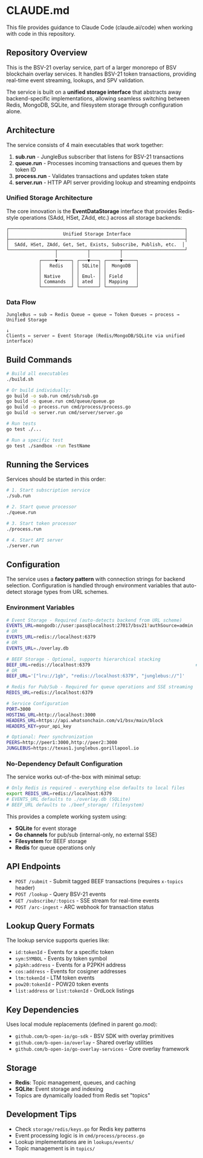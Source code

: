 # CLAUDE.md

This file provides guidance to Claude Code (claude.ai/code) when working with code in this repository.

## Repository Overview

This is the BSV-21 overlay service, part of a larger monorepo of BSV blockchain overlay services. It handles BSV-21 token transactions, providing real-time event streaming, lookups, and SPV validation.

The service is built on a **unified storage interface** that abstracts away backend-specific implementations, allowing seamless switching between Redis, MongoDB, SQLite, and filesystem storage through configuration alone.

## Architecture

The service consists of 4 main executables that work together:

1. **sub.run** - JungleBus subscriber that listens for BSV-21 transactions
2. **queue.run** - Processes incoming transactions and queues them by token ID
3. **process.run** - Validates transactions and updates token state
4. **server.run** - HTTP API server providing lookup and streaming endpoints

### Unified Storage Architecture

The core innovation is the **EventDataStorage** interface that provides Redis-style operations (SAdd, HSet, ZAdd, etc.) across all storage backends:

```
┌─────────────────────────────────────────────────────────────────┐
│                    Unified Storage Interface                    │
├─────────────────────────────────────────────────────────────────┤
│  SAdd, HSet, ZAdd, Get, Set, Exists, Subscribe, Publish, etc.  │
└─────────────────┬───────────┬───────────┬───────────────────────┘
                  │           │           │
            ┌─────▼─────┐ ┌───▼───┐ ┌─────▼─────┐
            │   Redis   │ │ SQLite│ │  MongoDB  │
            │           │ │       │ │           │
            │ Native    │ │ Emul- │ │ Field     │
            │ Commands  │ │ ated  │ │ Mapping   │
            └───────────┘ └───────┘ └───────────┘
```

### Data Flow
```
JungleBus → sub → Redis Queue → queue → Token Queues → process → Unified Storage
                                                                      ↓
Clients ← server ← Event Storage (Redis/MongoDB/SQLite via unified interface)
```

## Build Commands

```bash
# Build all executables
./build.sh

# Or build individually:
go build -o sub.run cmd/sub/sub.go
go build -o queue.run cmd/queue/queue.go
go build -o process.run cmd/process/process.go
go build -o server.run cmd/server/server.go

# Run tests
go test ./...

# Run a specific test
go test ./sandbox -run TestName
```

## Running the Services

Services should be started in this order:
```bash
# 1. Start subscription service
./sub.run

# 2. Start queue processor
./queue.run

# 3. Start token processor
./process.run

# 4. Start API server
./server.run
```

## Configuration

The service uses a **factory pattern** with connection strings for backend selection. Configuration is handled through environment variables that auto-detect storage types from URL schemes.

### Environment Variables

```bash
# Event Storage - Required (auto-detects backend from URL scheme)
EVENTS_URL=mongodb://user:pass@localhost:27017/bsv21?authSource=admin  # MongoDB
# OR
EVENTS_URL=redis://localhost:6379                                      # Redis  
# OR  
EVENTS_URL=./overlay.db                                                # SQLite (default)

# BEEF Storage - Optional, supports hierarchical stacking
BEEF_URL=redis://localhost:6379                                       # Single backend
# OR
BEEF_URL='["lru://1gb", "redis://localhost:6379", "junglebus://"]'     # Hierarchical stack

# Redis for Pub/Sub - Required for queue operations and SSE streaming
REDIS_URL=redis://localhost:6379

# Service Configuration
PORT=3000
HOSTING_URL=http://localhost:3000
HEADERS_URL=https://api.whatsonchain.com/v1/bsv/main/block
HEADERS_KEY=your_api_key

# Optional: Peer synchronization
PEERS=http://peer1:3000,http://peer2:3000
JUNGLEBUS=https://texas1.junglebus.gorillapool.io
```

### No-Dependency Default Configuration

The service works out-of-the-box with minimal setup:

```bash
# Only Redis is required - everything else defaults to local files
export REDIS_URL=redis://localhost:6379
# EVENTS_URL defaults to ./overlay.db (SQLite)
# BEEF_URL defaults to ./beef_storage/ (filesystem)
```

This provides a complete working system using:
- **SQLite** for event storage
- **Go channels** for pub/sub (internal-only, no external SSE)
- **Filesystem** for BEEF storage
- **Redis** for queue operations only

## API Endpoints

- `POST /submit` - Submit tagged BEEF transactions (requires `x-topics` header)
- `POST /lookup` - Query BSV-21 events
- `GET /subscribe/:topics` - SSE stream for real-time events
- `POST /arc-ingest` - ARC webhook for transaction status

## Lookup Query Formats

The lookup service supports queries like:
- `id:tokenId` - Events for a specific token
- `sym:SYMBOL` - Events by token symbol
- `p2pkh:address` - Events for a P2PKH address
- `cos:address` - Events for cosigner addresses
- `ltm:tokenId` - LTM token events
- `pow20:tokenId` - POW20 token events
- `list:address` or `list:tokenId` - OrdLock listings

## Key Dependencies

Uses local module replacements (defined in parent go.mod):
- `github.com/b-open-io/go-sdk` - BSV SDK with overlay primitives
- `github.com/b-open-io/overlay` - Shared overlay utilities
- `github.com/b-open-io/go-overlay-services` - Core overlay framework

## Storage

- **Redis**: Topic management, queues, and caching
- **SQLite**: Event storage and indexing
- Topics are dynamically loaded from Redis set "topics"

## Development Tips

- Check `storage/redis/keys.go` for Redis key patterns
- Event processing logic is in `cmd/process/process.go`
- Lookup implementations are in `lookups/events/`
- Topic management is in `topics/`